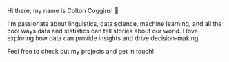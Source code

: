 Hi there, my name is Colton Coggins! 👋

I'm passionate about linguistics, data science, machine learning, and all the cool ways data and statistics can tell stories about our world.
I love exploring how data can provide insights and drive decision-making. 

Feel free to check out my projects and get in touch!
